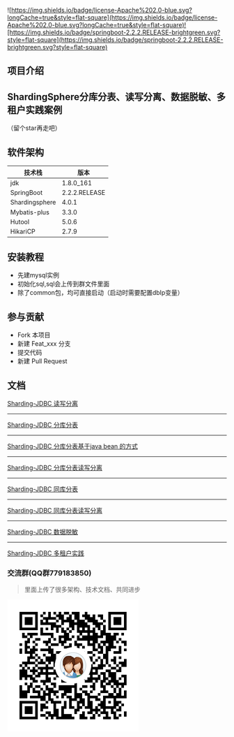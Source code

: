 ![https://img.shields.io/badge/license-Apache%202.0-blue.svg?longCache=true&style=flat-square](https://img.shields.io/badge/license-Apache%202.0-blue.svg?longCache=true&style=flat-square)![https://img.shields.io/badge/springboot-2.2.2.RELEASE-brightgreen.svg?style=flat-square](https://img.shields.io/badge/springboot-2.2.2.RELEASE-brightgreen.svg?style=flat-square)


## 项目介绍
ShardingSphere分库分表、读写分离、数据脱敏、多租户实践案例
---
（留个star再走吧）

## 软件架构
|  技术栈   |  版本 |
| --- | --- |
|  jdk |   1.8.0_161  |
|  SpringBoot   | 2.2.2.RELEASE   |
|  Shardingsphere   | 4.0.1   |
|  Mybatis-plus   | 3.3.0   |
|  Hutool   | 5.0.6   |
|  HikariCP   | 2.7.9  |

## 安装教程
* 先建mysql实例
* 初始化sql,sql会上传到群文件里面
* 除了common包，均可直接启动（启动时需要配置dbIp变量）

## 参与贡献
* Fork 本项目
* 新建 Feat_xxx 分支
* 提交代码
* 新建 Pull Request

## 文档
[Sharding-JDBC 读写分离](https://www.kancloud.cn/xuyisu/springcloud_springboot/1578128)
*****
[Sharding-JDBC 分库分表](https://www.kancloud.cn/xuyisu/springcloud_springboot/1578129)
*****
[Sharding-JDBC 分库分表基于java bean 的方式](https://www.kancloud.cn/xuyisu/springcloud_springboot/1580661)
*****
[Sharding-JDBC 分库分表读写分离](https://www.kancloud.cn/xuyisu/springcloud_springboot/1580662)
*****
[Sharding-JDBC 同库分表](https://www.kancloud.cn/xuyisu/springcloud_springboot/1580663)
*****
[Sharding-JDBC 同库分表读写分离](https://www.kancloud.cn/xuyisu/springcloud_springboot/1580664)
*****
[Sharding-JDBC 数据脱敏](https://www.kancloud.cn/xuyisu/springcloud_springboot/1580665)
*****
[Sharding-JDBC 多租户实践](https://www.kancloud.cn/xuyisu/springcloud_springboot/1627020)

### 交流群(QQ群779183850)
>里面上传了很多架构、技术文档、共同进步

![](images/security技术交流群二维码.png)